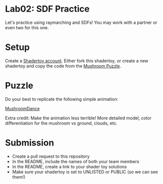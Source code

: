 # Lab02: SDF Practice

Let's practice using raymarching and SDFs! You may work with a partner or even two for this one.

# Setup 

Create a [Shadertoy account](https://www.shadertoy.com/). Either fork this shadertoy, or create a new shadertoy and copy the code from the [Mushroom Puzzle](https://www.shadertoy.com/view/sstSz2).

# Puzzle

Do your best to replicate the following simple animation:

[MushroomDance](https://user-images.githubusercontent.com/1758825/191526163-207a6e37-5bb1-4aa3-a7bb-4d33d50f056b.mp4)

Extra credit:
Make the animation less terrible! More detailed model, color differentiation for the mushroom vs ground, clouds, etc.

# Submission
- Create a pull request to this repository
- In the README, include the names of both your team members
- In the README, create a link to your shader toy solutions
- Make sure your shadertoy is set to UNLISTED or PUBLIC (so we can see them!)

